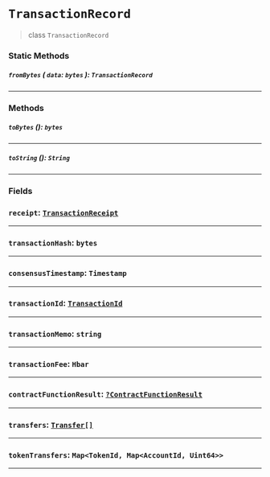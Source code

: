 # `TransactionRecord`

> class `TransactionRecord`

### Static Methods

##### `fromBytes` ( `data`: `bytes` ): `TransactionRecord`

---

### Methods

##### `toBytes` (): `bytes`

---

##### `toString` (): `String`

---

### Fields

### `receipt`: [`TransactionReceipt`](reference/core/TransactionRecord.md)

---

### `transactionHash`: `bytes`

---

### `consensusTimestamp`: `Timestamp`

---

### `transactionId`: [`TransactionId`](reference/core/TransactionId.md)

---

### `transactionMemo`: `string`

---

### `transactionFee`: `Hbar`

---

### `contractFunctionResult`: [`?ContractFunctionResult`](reference/contract/ContractFunctionResult.md)

---

### `transfers`: [`Transfer[]`](reference/Transfer.md)

---

### `tokenTransfers`: `Map<TokenId, Map<AccountId, Uint64>>`

---
